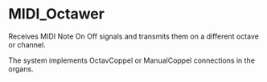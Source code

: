 # MIDI_Octawer
Receives MIDI Note On Off signals and transmits them on a different octave or channel.

The system implements OctavCoppel or ManualCoppel connections in the organs.
